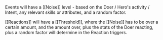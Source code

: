 Events will have a [[Noise]] level - based on the Doer / Hero's activity / Intent, any relevant skills or attributes, and a random factor.

[[Reactions]] will have a [[Threshold]], where the [[Noise]] has to be over a certain amount, and the amount over, plus the stats of the Doer reacting, plus a random factor will determine in the Reaction triggers.